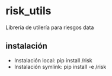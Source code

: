 # risk_utils
Librería de utilería para riesgos data

## instalación
- Instalación local: pip install <PATH>/risk
- Instalación symlink: pip install -e <PATH>/risk